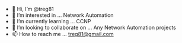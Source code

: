 - 👋 Hi, I’m @treg81
- 👀 I’m interested in ... Network Automation
- 🌱 I’m currently learning ... CCNP
- 💞️ I’m looking to collaborate on ... Any Network Automation projects
- 📫 How to reach me ... treg81@gmail.com

<!---
treg81/treg81 is a ✨ special ✨ repository because its `README.md` (this file) appears on your GitHub profile.
You can click the Preview link to take a look at your changes.
--->
